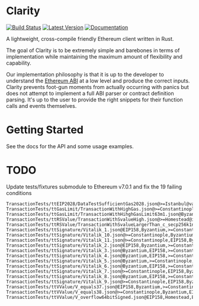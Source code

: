 # Clarity

[![Build Status](https://travis-ci.org/althea-net/clarity.svg?branch=master)](https://travis-ci.org/althea-net/clarity)
[![Latest Version](https://img.shields.io/crates/v/clarity.svg)](https://crates.io/crates/clarity)
[![Documentation](https://docs.rs/clarity/badge.svg)](https://docs.rs/clarity)

A lightweight, cross-compile friendly Ethereum client written in Rust.

The goal of Clarity is to be extremely simple and barebones in terms of implementation while maintaining the maximum amount of flexibility and capability.

Our implementation philosophy is that it is up to the developer to understand the [Ethereum ABI](https://docs.soliditylang.org/en/develop/abi-spec.html) at a low level and produce the correct inputs. Clarity prevents foot-gun moments from actually occurring with panics but does not attempt to implement a full ABI parser or contract definition parsing. It's up to the user to provide the right snippets for their function calls and events themselves.

# Getting Started

See the docs for the API and some usage examples.

# TODO

Update tests/fixtures submodule to Ethereum v7.0.1 and fix the 19 failing conditions

    TransactionTests/ttEIP2028/DataTestSufficientGas2028.json@>=Istanbul@valid
    TransactionTests/ttGasLimit/TransactionWithHighGas.json@>=Constantinople,EIP158,Byzantium,EIP150,Homestead@invalid
    TransactionTests/ttGasLimit/TransactionWithHihghGasLimit63m1.json@Byzantium,>=Constantinople,EIP158@valid
    TransactionTests/ttRSValue/TransactionWithSvalueHigh.json@>=Homestead@invalid
    TransactionTests/ttRSValue/TransactionWithSvalueLargerThan_c_secp256k1n_x05.json@>=Homestead@invalid
    TransactionTests/ttSignature/Vitalik_1.json@EIP158,Byzantium,>=Constantinople@valid
    TransactionTests/ttSignature/Vitalik_10.json@>=Constantinople,Byzantium,EIP158@valid
    TransactionTests/ttSignature/Vitalik_11.json@>=Constantinople,EIP158,Byzantium@valid
    TransactionTests/ttSignature/Vitalik_2.json@EIP158,Byzantium,>=Constantinople@valid
    TransactionTests/ttSignature/Vitalik_3.json@Byzantium,EIP158,>=Constantinople@valid
    TransactionTests/ttSignature/Vitalik_4.json@Byzantium,EIP158,>=Constantinople@valid
    TransactionTests/ttSignature/Vitalik_5.json@Byzantium,>=Constantinople,EIP158@valid
    TransactionTests/ttSignature/Vitalik_6.json@Byzantium,EIP158,>=Constantinople@valid
    TransactionTests/ttSignature/Vitalik_7.json@>=Constantinople,EIP158,Byzantium@valid
    TransactionTests/ttSignature/Vitalik_8.json@Byzantium,EIP158,>=Constantinople@valid
    TransactionTests/ttSignature/Vitalik_9.json@>=Constantinople,EIP158,Byzantium@valid
    TransactionTests/ttVValue/V_equals37.json@EIP158,Byzantium,>=Constantinople@valid
    TransactionTests/ttVValue/V_equals38.json@>=Constantinople,Byzantium,EIP158@valid
    TransactionTests/ttVValue/V_overflow64bitSigned.json@EIP158,Homestead,EIP150,>=Constantinople,Byzantium@invalid

